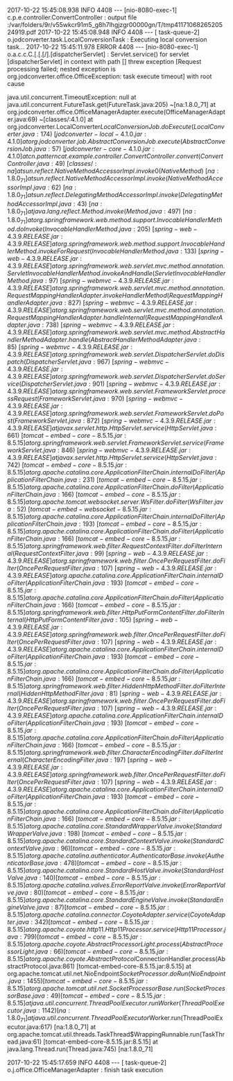 2017-10-22 15:45:08.938  INFO 4408 --- [nio-8080-exec-1] c.p.e.controller.ConvertController       : output file :/var/folders/9r/v55wkcr91m5_g8h7lhgjzgr00000gn/T/tmp4117106826520524919.pdf
2017-10-22 15:45:08.948  INFO 4408 --- [   task-queue-2] o.jodconverter.task.LocalConversionTask  : Executing local conversion task...
2017-10-22 15:45:11.978 ERROR 4408 --- [nio-8080-exec-1] o.a.c.c.C.[.[.[/].[dispatcherServlet]    : Servlet.service() for servlet [dispatcherServlet] in context with path [] threw exception [Request processing failed; nested exception is org.jodconverter.office.OfficeException: task execute timeout] with root cause

java.util.concurrent.TimeoutException: null
	at java.util.concurrent.FutureTask.get(FutureTask.java:205) ~[na:1.8.0_71]
	at org.jodconverter.office.OfficeManagerAdapter.execute(OfficeManagerAdapter.java:69) ~[classes/:4.1.0]
	at org.jodconverter.LocalConverter$LocalConversionJob.doExecute(LocalConverter.java:174) ~[jodconverter-local-4.1.0.jar:4.1.0]
	at org.jodconverter.job.AbstractConversionJob.execute(AbstractConversionJob.java:57) ~[jodconverter-core-4.1.0.jar:4.1.0]
	at cn.patterncat.example.controller.ConvertController.convert(ConvertController.java:49) ~[classes/:na]
	at sun.reflect.NativeMethodAccessorImpl.invoke0(Native Method) ~[na:1.8.0_71]
	at sun.reflect.NativeMethodAccessorImpl.invoke(NativeMethodAccessorImpl.java:62) ~[na:1.8.0_71]
	at sun.reflect.DelegatingMethodAccessorImpl.invoke(DelegatingMethodAccessorImpl.java:43) ~[na:1.8.0_71]
	at java.lang.reflect.Method.invoke(Method.java:497) ~[na:1.8.0_71]
	at org.springframework.web.method.support.InvocableHandlerMethod.doInvoke(InvocableHandlerMethod.java:205) ~[spring-web-4.3.9.RELEASE.jar:4.3.9.RELEASE]
	at org.springframework.web.method.support.InvocableHandlerMethod.invokeForRequest(InvocableHandlerMethod.java:133) ~[spring-web-4.3.9.RELEASE.jar:4.3.9.RELEASE]
	at org.springframework.web.servlet.mvc.method.annotation.ServletInvocableHandlerMethod.invokeAndHandle(ServletInvocableHandlerMethod.java:97) ~[spring-webmvc-4.3.9.RELEASE.jar:4.3.9.RELEASE]
	at org.springframework.web.servlet.mvc.method.annotation.RequestMappingHandlerAdapter.invokeHandlerMethod(RequestMappingHandlerAdapter.java:827) ~[spring-webmvc-4.3.9.RELEASE.jar:4.3.9.RELEASE]
	at org.springframework.web.servlet.mvc.method.annotation.RequestMappingHandlerAdapter.handleInternal(RequestMappingHandlerAdapter.java:738) ~[spring-webmvc-4.3.9.RELEASE.jar:4.3.9.RELEASE]
	at org.springframework.web.servlet.mvc.method.AbstractHandlerMethodAdapter.handle(AbstractHandlerMethodAdapter.java:85) ~[spring-webmvc-4.3.9.RELEASE.jar:4.3.9.RELEASE]
	at org.springframework.web.servlet.DispatcherServlet.doDispatch(DispatcherServlet.java:967) ~[spring-webmvc-4.3.9.RELEASE.jar:4.3.9.RELEASE]
	at org.springframework.web.servlet.DispatcherServlet.doService(DispatcherServlet.java:901) ~[spring-webmvc-4.3.9.RELEASE.jar:4.3.9.RELEASE]
	at org.springframework.web.servlet.FrameworkServlet.processRequest(FrameworkServlet.java:970) ~[spring-webmvc-4.3.9.RELEASE.jar:4.3.9.RELEASE]
	at org.springframework.web.servlet.FrameworkServlet.doPost(FrameworkServlet.java:872) ~[spring-webmvc-4.3.9.RELEASE.jar:4.3.9.RELEASE]
	at javax.servlet.http.HttpServlet.service(HttpServlet.java:661) ~[tomcat-embed-core-8.5.15.jar:8.5.15]
	at org.springframework.web.servlet.FrameworkServlet.service(FrameworkServlet.java:846) ~[spring-webmvc-4.3.9.RELEASE.jar:4.3.9.RELEASE]
	at javax.servlet.http.HttpServlet.service(HttpServlet.java:742) ~[tomcat-embed-core-8.5.15.jar:8.5.15]
	at org.apache.catalina.core.ApplicationFilterChain.internalDoFilter(ApplicationFilterChain.java:231) ~[tomcat-embed-core-8.5.15.jar:8.5.15]
	at org.apache.catalina.core.ApplicationFilterChain.doFilter(ApplicationFilterChain.java:166) ~[tomcat-embed-core-8.5.15.jar:8.5.15]
	at org.apache.tomcat.websocket.server.WsFilter.doFilter(WsFilter.java:52) ~[tomcat-embed-websocket-8.5.15.jar:8.5.15]
	at org.apache.catalina.core.ApplicationFilterChain.internalDoFilter(ApplicationFilterChain.java:193) ~[tomcat-embed-core-8.5.15.jar:8.5.15]
	at org.apache.catalina.core.ApplicationFilterChain.doFilter(ApplicationFilterChain.java:166) ~[tomcat-embed-core-8.5.15.jar:8.5.15]
	at org.springframework.web.filter.RequestContextFilter.doFilterInternal(RequestContextFilter.java:99) ~[spring-web-4.3.9.RELEASE.jar:4.3.9.RELEASE]
	at org.springframework.web.filter.OncePerRequestFilter.doFilter(OncePerRequestFilter.java:107) ~[spring-web-4.3.9.RELEASE.jar:4.3.9.RELEASE]
	at org.apache.catalina.core.ApplicationFilterChain.internalDoFilter(ApplicationFilterChain.java:193) ~[tomcat-embed-core-8.5.15.jar:8.5.15]
	at org.apache.catalina.core.ApplicationFilterChain.doFilter(ApplicationFilterChain.java:166) ~[tomcat-embed-core-8.5.15.jar:8.5.15]
	at org.springframework.web.filter.HttpPutFormContentFilter.doFilterInternal(HttpPutFormContentFilter.java:105) ~[spring-web-4.3.9.RELEASE.jar:4.3.9.RELEASE]
	at org.springframework.web.filter.OncePerRequestFilter.doFilter(OncePerRequestFilter.java:107) ~[spring-web-4.3.9.RELEASE.jar:4.3.9.RELEASE]
	at org.apache.catalina.core.ApplicationFilterChain.internalDoFilter(ApplicationFilterChain.java:193) ~[tomcat-embed-core-8.5.15.jar:8.5.15]
	at org.apache.catalina.core.ApplicationFilterChain.doFilter(ApplicationFilterChain.java:166) ~[tomcat-embed-core-8.5.15.jar:8.5.15]
	at org.springframework.web.filter.HiddenHttpMethodFilter.doFilterInternal(HiddenHttpMethodFilter.java:81) ~[spring-web-4.3.9.RELEASE.jar:4.3.9.RELEASE]
	at org.springframework.web.filter.OncePerRequestFilter.doFilter(OncePerRequestFilter.java:107) ~[spring-web-4.3.9.RELEASE.jar:4.3.9.RELEASE]
	at org.apache.catalina.core.ApplicationFilterChain.internalDoFilter(ApplicationFilterChain.java:193) ~[tomcat-embed-core-8.5.15.jar:8.5.15]
	at org.apache.catalina.core.ApplicationFilterChain.doFilter(ApplicationFilterChain.java:166) ~[tomcat-embed-core-8.5.15.jar:8.5.15]
	at org.springframework.web.filter.CharacterEncodingFilter.doFilterInternal(CharacterEncodingFilter.java:197) ~[spring-web-4.3.9.RELEASE.jar:4.3.9.RELEASE]
	at org.springframework.web.filter.OncePerRequestFilter.doFilter(OncePerRequestFilter.java:107) ~[spring-web-4.3.9.RELEASE.jar:4.3.9.RELEASE]
	at org.apache.catalina.core.ApplicationFilterChain.internalDoFilter(ApplicationFilterChain.java:193) ~[tomcat-embed-core-8.5.15.jar:8.5.15]
	at org.apache.catalina.core.ApplicationFilterChain.doFilter(ApplicationFilterChain.java:166) ~[tomcat-embed-core-8.5.15.jar:8.5.15]
	at org.apache.catalina.core.StandardWrapperValve.invoke(StandardWrapperValve.java:198) ~[tomcat-embed-core-8.5.15.jar:8.5.15]
	at org.apache.catalina.core.StandardContextValve.invoke(StandardContextValve.java:96) [tomcat-embed-core-8.5.15.jar:8.5.15]
	at org.apache.catalina.authenticator.AuthenticatorBase.invoke(AuthenticatorBase.java:478) [tomcat-embed-core-8.5.15.jar:8.5.15]
	at org.apache.catalina.core.StandardHostValve.invoke(StandardHostValve.java:140) [tomcat-embed-core-8.5.15.jar:8.5.15]
	at org.apache.catalina.valves.ErrorReportValve.invoke(ErrorReportValve.java:80) [tomcat-embed-core-8.5.15.jar:8.5.15]
	at org.apache.catalina.core.StandardEngineValve.invoke(StandardEngineValve.java:87) [tomcat-embed-core-8.5.15.jar:8.5.15]
	at org.apache.catalina.connector.CoyoteAdapter.service(CoyoteAdapter.java:342) [tomcat-embed-core-8.5.15.jar:8.5.15]
	at org.apache.coyote.http11.Http11Processor.service(Http11Processor.java:799) [tomcat-embed-core-8.5.15.jar:8.5.15]
	at org.apache.coyote.AbstractProcessorLight.process(AbstractProcessorLight.java:66) [tomcat-embed-core-8.5.15.jar:8.5.15]
	at org.apache.coyote.AbstractProtocol$ConnectionHandler.process(AbstractProtocol.java:861) [tomcat-embed-core-8.5.15.jar:8.5.15]
	at org.apache.tomcat.util.net.NioEndpoint$SocketProcessor.doRun(NioEndpoint.java:1455) [tomcat-embed-core-8.5.15.jar:8.5.15]
	at org.apache.tomcat.util.net.SocketProcessorBase.run(SocketProcessorBase.java:49) [tomcat-embed-core-8.5.15.jar:8.5.15]
	at java.util.concurrent.ThreadPoolExecutor.runWorker(ThreadPoolExecutor.java:1142) [na:1.8.0_71]
	at java.util.concurrent.ThreadPoolExecutor$Worker.run(ThreadPoolExecutor.java:617) [na:1.8.0_71]
	at org.apache.tomcat.util.threads.TaskThread$WrappingRunnable.run(TaskThread.java:61) [tomcat-embed-core-8.5.15.jar:8.5.15]
	at java.lang.Thread.run(Thread.java:745) [na:1.8.0_71]

2017-10-22 15:45:17.659  INFO 4408 --- [   task-queue-2] o.j.office.OfficeManagerAdapter          : finish task execution
